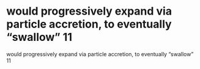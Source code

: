 # would progressively expand via particle accretion, to eventually “swallow” 11

would progressively expand via particle accretion, to eventually “swallow” 11